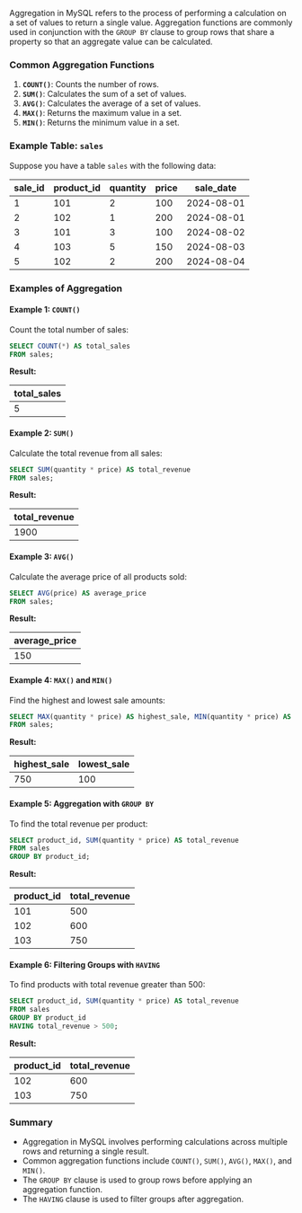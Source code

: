 Aggregation in MySQL refers to the process of performing a calculation on a set of values to return a single value. Aggregation functions are commonly used in conjunction with the `GROUP BY` clause to group rows that share a property so that an aggregate value can be calculated.

### Common Aggregation Functions

1. **`COUNT()`**: Counts the number of rows.
2. **`SUM()`**: Calculates the sum of a set of values.
3. **`AVG()`**: Calculates the average of a set of values.
4. **`MAX()`**: Returns the maximum value in a set.
5. **`MIN()`**: Returns the minimum value in a set.

### Example Table: `sales`

Suppose you have a table `sales` with the following data:

| sale_id | product_id | quantity | price | sale_date  |
| ------- | ---------- | -------- | ----- | ---------- |
| 1       | 101        | 2        | 100   | 2024-08-01 |
| 2       | 102        | 1        | 200   | 2024-08-01 |
| 3       | 101        | 3        | 100   | 2024-08-02 |
| 4       | 103        | 5        | 150   | 2024-08-03 |
| 5       | 102        | 2        | 200   | 2024-08-04 |

### Examples of Aggregation

#### Example 1: `COUNT()`

Count the total number of sales:

```sql
SELECT COUNT(*) AS total_sales
FROM sales;
```

**Result:**

| total_sales |
| ----------- |
| 5           |

#### Example 2: `SUM()`

Calculate the total revenue from all sales:

```sql
SELECT SUM(quantity * price) AS total_revenue
FROM sales;
```

**Result:**

| total_revenue |
| ------------- |
| 1900          |

#### Example 3: `AVG()`

Calculate the average price of all products sold:

```sql
SELECT AVG(price) AS average_price
FROM sales;
```

**Result:**

| average_price |
| ------------- |
| 150           |

#### Example 4: `MAX()` and `MIN()`

Find the highest and lowest sale amounts:

```sql
SELECT MAX(quantity * price) AS highest_sale, MIN(quantity * price) AS lowest_sale
FROM sales;
```

**Result:**

| highest_sale | lowest_sale |
| ------------ | ----------- |
| 750          | 100         |

#### Example 5: Aggregation with `GROUP BY`

To find the total revenue per product:

```sql
SELECT product_id, SUM(quantity * price) AS total_revenue
FROM sales
GROUP BY product_id;
```

**Result:**

| product_id | total_revenue |
| ---------- | ------------- |
| 101        | 500           |
| 102        | 600           |
| 103        | 750           |

#### Example 6: Filtering Groups with `HAVING`

To find products with total revenue greater than 500:

```sql
SELECT product_id, SUM(quantity * price) AS total_revenue
FROM sales
GROUP BY product_id
HAVING total_revenue > 500;
```

**Result:**

| product_id | total_revenue |
| ---------- | ------------- |
| 102        | 600           |
| 103        | 750           |

### Summary

- Aggregation in MySQL involves performing calculations across multiple rows and returning a single result.
- Common aggregation functions include `COUNT()`, `SUM()`, `AVG()`, `MAX()`, and `MIN()`.
- The `GROUP BY` clause is used to group rows before applying an aggregation function.
- The `HAVING` clause is used to filter groups after aggregation.
